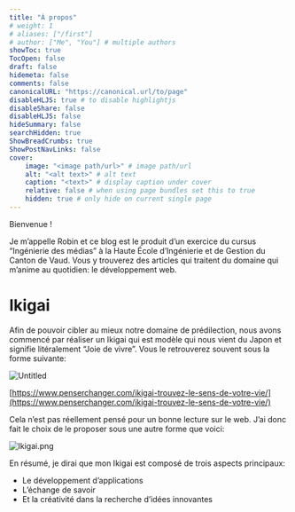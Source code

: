 ```yaml
---
title: "À propos"
# weight: 1
# aliases: ["/first"]
# author: ["Me", "You"] # multiple authors
showToc: true
TocOpen: false
draft: false
hidemeta: false
comments: false
canonicalURL: "https://canonical.url/to/page"
disableHLJS: true # to disable highlightjs
disableShare: false
disableHLJS: false
hideSummary: false
searchHidden: true
ShowBreadCrumbs: true
ShowPostNavLinks: false
cover:
    image: "<image path/url>" # image path/url
    alt: "<alt text>" # alt text
    caption: "<text>" # display caption under cover
    relative: false # when using page bundles set this to true
    hidden: true # only hide on current single page
---
```


Bienvenue !

Je m’appelle Robin et ce blog est le produit d’un exercice du cursus “Ingénierie des médias” à la Haute École d’Ingénierie et de Gestion du Canton de Vaud. Vous y trouverez des articles qui traitent du domaine qui m’anime au quotidien: le développement web.

# Ikigai

Afin de pouvoir cibler au mieux notre domaine de prédilection, nous avons commencé par réaliser un Ikigai qui est modèle qui nous vient du Japon et signifie litéralement “Joie de vivre”.  Vous le retrouverez souvent sous la forme suivante:

![Untitled](https://s3-us-west-2.amazonaws.com/secure.notion-static.com/e9e0f9cd-1cf9-4b0a-8336-713f6f8aad4e/Untitled.png)

[https://www.penserchanger.com/ikigai-trouvez-le-sens-de-votre-vie/](https://www.penserchanger.com/ikigai-trouvez-le-sens-de-votre-vie/)

Cela n’est pas réellement pensé pour un bonne lecture sur le web. J’ai donc fait le choix de le proposer sous une autre forme que voici:

![Ikigai.png](https://s3-us-west-2.amazonaws.com/secure.notion-static.com/b2eec4d8-c058-4232-898d-8f78ee82a05a/Ikigai.png)

En résumé, je dirai que mon Ikigai est composé de trois aspects principaux:

- Le développement d’applications
- L’échange de savoir
- Et la créativité dans la recherche d’idées innovantes